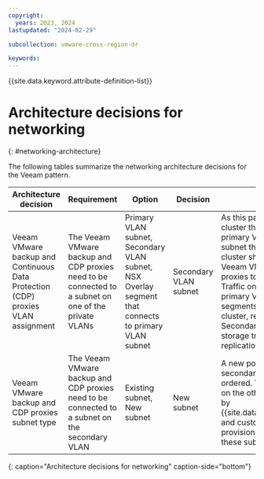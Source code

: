 ```yaml
---
copyright:
  years: 2023, 2024
lastupdated: "2024-02-29"

subcollection: vmware-cross-region-dr

keywords:
---
```


{{site.data.keyword.attribute-definition-list}}

# Architecture decisions for networking

{: #networking-architecture}

The following tables summarize the networking architecture decisions for the Veeam pattern.

| Architecture decision                       | Requirement                                                                                  | Option                                                                                        | Decision          | Rationale                                                                                                                                                                                                                                                                                                                                                                                                                           |
|-------------------------------------------------|--------------------------------------------------------------------------------------------------|---------------------------------------------------------------------------------------------------|-----------------------|-----------------------------------------------------------------------------------------------------------------------------------------------------------------------------------------------------------------------------------------------------------------------------------------------------------------------------------------------------------------------------------------------------------------------------------------|
| Veeam VMware backup and Continuous Data Protection (CDP) proxies VLAN assignment | The Veeam VMware backup and CDP proxies need to be connected to a subnet on one of the private VLANs | Primary VLAN subnet, Secondary VLAN subnet, NSX Overlay segment that connects to primary VLAN subnet | Secondary VLAN subnet | As this pattern uses a gateway cluster that protects subnets on the primary VLAN, a Secondary VLAN subnet that bypasses the gateway cluster should be used for the Veeam VMware backup and CDP proxies to maximize throughput. Traffic on the subnets on the primary VLAN and NSX overlay segments traverse the gateway cluster, reducing throughput. The Secondary VLAN's purpose is for storage traffic, including replication. |
| Veeam VMware backup and CDP proxies subnet type     | The Veeam VMware backup and CDP proxies need to be connected to a subnet on the secondary VLAN       | Existing subnet, New subnet                                                                       | New subnet            | A new portable subnet on the secondary VLAN should be ordered. The IP address schemas on the other subnets are managed by {{site.data.keyword.Bluemix_notm}} and customers should not directly provision virtual machines onto these subnets.                                                                                                                                                                                                                     |

{: caption="Architecture decisions for networking" caption-side="bottom"}
